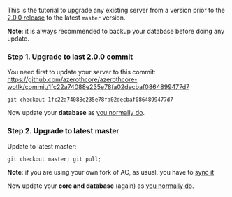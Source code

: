 This is the tutorial to upgrade any existing server from a version prior to the [2.0.0 release](https://github.com/azerothcore/azerothcore-wotlk/releases/tag/v2.0.0) to the latest `master` version.

**Note**: it is always recommended to backup your database before doing any update.

### Step 1. Upgrade to last 2.0.0 commit

You need first to update your server to this commit: https://github.com/azerothcore/azerothcore-wotlk/commit/1fc22a74088e235e78fa02decbaf0864899477d7

`git checkout 1fc22a74088e235e78fa02decbaf0864899477d7`

Now update your **database** as [you normally do](Update#3-update-the-database).

### Step 2. Upgrade to latest master

Update to latest master:

`git checkout master; git pull;`

**Note**: if you are using your own fork of AC, as usual, you have to [sync it](Syncing-your-fork)

Now update your **core and database** (again) as [you normally do](Update).